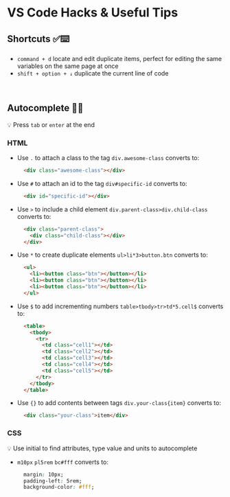 # VS Code Hacks & Useful Tips

## Shortcuts ✅⌨️

- `command + d` locate and edit duplicate items, perfect for editing the same variables on the same page at once
- `shift + option + ↓` duplicate the current line of code

</br>

## Autocomplete 🤖🦾
💡 Press `tab` or `enter` at the end

### HTML 
  
- Use `.` to attach a class to the tag `div.awesome-class` converts to: </br>
    ```html
      <div class="awesome-class"></div>
    ```

- Use `#` to attach an id to the tag `div#specific-id` converts to: </br>
    ```html
      <div id="specific-id"></div>
    ```
        
- Use `>` to include a child element `div.parent-class>div.child-class` converts to: </br>
    ```html
      <div class="parent-class">
        <div class="child-class"></div>
      </div>
    ```
        
- Use `*` to create duplicate elements `ul>li*3>button.btn` converts to: </br>
    ```html
      <ul>
        <li><button class="btn"></button></li>
        <li><button class="btn"></button></li>
        <li><button class="btn"></button></li>
      </ul>
    ```
        
- Use `$` to add incrementing numbers `table>tbody>tr>td*5.cell$` converts to: </br> 
    ```html
      <table>
        <tbody>
          <tr>
            <td class="cell1"></td>
            <td class="cell2"></td>
            <td class="cell3"></td>
            <td class="cell4"></td>
            <td class="cell5"></td>
          </tr>
        </tbody>
      </table>
    ```

- Use `{}` to add contents between tags `div.your-class{item}` converts to: </br>
    ```html
      <div class="your-class">item</div>
    ```
        
### CSS
💡 Use initial to find attributes, type value and units to autocomplete
    
- `m10px` `pl5rem` `bc#fff` converts to: </br>
    ```css
      margin: 10px;
      padding-left: 5rem;
      background-color: #fff;
    ```
